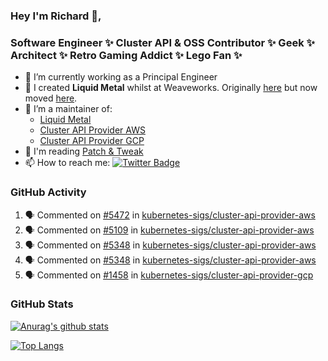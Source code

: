 ### Hey I'm Richard 👋, 

<h3 align="left">Software Engineer ✨ Cluster API & OSS Contributor ✨ Geek ✨ Architect ✨ Retro Gaming Addict ✨ Lego Fan ✨</h3>

- 🔭 I’m currently working as a Principal Engineer
- 📯 I created **Liquid Metal** whilst at Weaveworks. Originally [here](https://github.com/weaveworks-liquidmetal) but now moved [here](https://github.com/liquidmetal-dev).
- 👯 I’m a maintainer of:
  -  [Liquid Metal](https://github.com/liquidmetal-dev)
  -  [Cluster API Provider AWS](https://github.com/kubernetes-sigs/cluster-api-provider-aws)
  -  [Cluster API Provider GCP](https://github.com/kubernetes-sigs/cluster-api-provider-gcp)
- 💬 I'm reading [Patch & Tweak](https://bjooks.com/products/patch-tweak-exploring-modular-synthesis)
- 📫 How to reach me: [![Twitter Badge](https://img.shields.io/badge/-@fruit_case-00acee?style=flat&logo=Twitter&logoColor=white)](https://twitter.com/intent/follow?screen_name=fruit_case "Follow on Twitter")

### GitHub Activity 

<!--START_SECTION:activity-->
1. 🗣 Commented on [#5472](https://github.com/kubernetes-sigs/cluster-api-provider-aws/pull/5472#issuecomment-2835866054) in [kubernetes-sigs/cluster-api-provider-aws](https://github.com/kubernetes-sigs/cluster-api-provider-aws)
2. 🗣 Commented on [#5109](https://github.com/kubernetes-sigs/cluster-api-provider-aws/pull/5109#issuecomment-2834875352) in [kubernetes-sigs/cluster-api-provider-aws](https://github.com/kubernetes-sigs/cluster-api-provider-aws)
3. 🗣 Commented on [#5348](https://github.com/kubernetes-sigs/cluster-api-provider-aws/pull/5348#issuecomment-2834872416) in [kubernetes-sigs/cluster-api-provider-aws](https://github.com/kubernetes-sigs/cluster-api-provider-aws)
4. 🗣 Commented on [#5348](https://github.com/kubernetes-sigs/cluster-api-provider-aws/pull/5348#issuecomment-2824335876) in [kubernetes-sigs/cluster-api-provider-aws](https://github.com/kubernetes-sigs/cluster-api-provider-aws)
5. 🗣 Commented on [#1458](https://github.com/kubernetes-sigs/cluster-api-provider-gcp/pull/1458#issuecomment-2824186379) in [kubernetes-sigs/cluster-api-provider-gcp](https://github.com/kubernetes-sigs/cluster-api-provider-gcp)
<!--END_SECTION:activity-->

### GitHub Stats

[![Anurag's github stats](https://github-readme-stats.vercel.app/api?username=richardcase&count_private=true&show_icons=true)](https://github.com/anuraghazra/github-readme-stats)

[![Top Langs](https://github-readme-stats.vercel.app/api/top-langs/?username=richardcase&hide=html&layout=compact)](https://github.com/anuraghazra/github-readme-stats)
